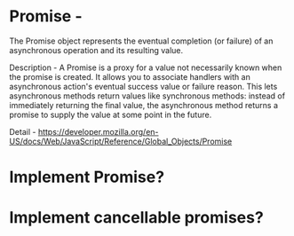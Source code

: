 # Promise - 
The Promise object represents the eventual completion (or failure) of an asynchronous operation and its resulting value.

Description - 
A Promise is a proxy for a value not necessarily known when the promise is created. It allows you to associate handlers with an asynchronous action's eventual success value or failure reason. This lets asynchronous methods return values like synchronous methods: instead of immediately returning the final value, the asynchronous method returns a promise to supply the value at some point in the future.

Detail - 
https://developer.mozilla.org/en-US/docs/Web/JavaScript/Reference/Global_Objects/Promise


# Implement Promise?

# Implement cancellable promises?
